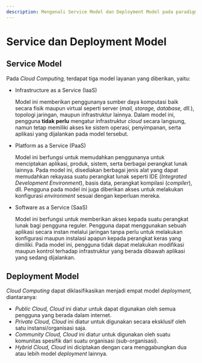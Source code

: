 ```yaml
---
description: Mengenali Service Model dan Deployment Model pada paradigma Cloud Computing
---
```


# Service dan Deployment Model

## Service Model

Pada _Cloud Computing,_ terdapat tiga model layanan yang diberikan, yaitu:&#x20;

*   Infrastructure as a Service (IaaS)

    Model ini memberikan penggunanya sumber daya komputasi baik secara fisik maupun virtual seperti server (_mail, storage, database, dll._), topologi jaringan, maupun infrastruktur lainnya. Dalam model ini, pengguna **tidak perlu** mengatur infrastruktur _cloud_ secara langsung, namun tetap memiliki akses ke sistem operasi, penyimpanan, serta aplikasi yang dijalankan pada model tersebut.&#x20;
*   Platform as a Service (PaaS)

    Model ini berfungsi untuk memudahkan penggunanya untuk menciptakan aplikasi, produk, sistem, serta berbagai perangkat lunak lainnya. Pada model ini, disediakan berbagai jenis alat yang dapat memudahkan rekayasa suatu perangkat lunak seperti IDE (_Integrated Development Environment_), basis data, perangkat kompilasi (_compiler_), dll. Pengguna pada model ini juga diberikan akses untuk melakukan konfigurasi _environment_ sesuai dengan keperluan mereka.&#x20;
*   Software as a Service (SaaS)

    Model ini berfungsi untuk memberikan akses kepada suatu perangkat lunak bagi pengguna reguler. Pengguna dapat menggunakan sebuah aplikasi secara instan melalui jaringan tanpa perlu untuk melakukan konfigurasi maupun instalasi apapun kepada perangkat keras yang dimiliki. Pada model ini, pengguna tidak dapat melakukan modifikasi maupun kontrol terhadap infrastruktur yang berada dibawah aplikasi yang sedang dijalankan.&#x20;

## Deployment Model

_Cloud Computing_ dapat diklasifikasikan menjadi empat model _deployment,_ diantaranya:

* _Public Cloud, Cloud_ ini diatur untuk dapat digunakan oleh semua pengguna yang berada dalam internet.
* _Private Cloud, Cloud_ ini diatur untuk digunakan secara eksklusif oleh satu instansi/organisasi saja.
* _Community Cloud, Cloud_ ini diatur untuk digunakan oleh suatu komunitas spesifik dari suatu organisasi (sub-organisasi).&#x20;
* _Hybrid Cloud, Cloud_ ini diciptakan dengan cara menggabungkan dua atau lebih model _deployment_ lainnya.
